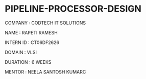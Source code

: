 # PIPELINE-PROCESSOR-DESIGN

COMPANY : CODTECH IT SOLUTIONS

NAME : RAPETI RAMESH

INTERN ID : CT06DF2626

DOMAIN : VLSI

DURATION : 6 WEEKS

MENTOR : NEELA SANTOSH KUMARC
